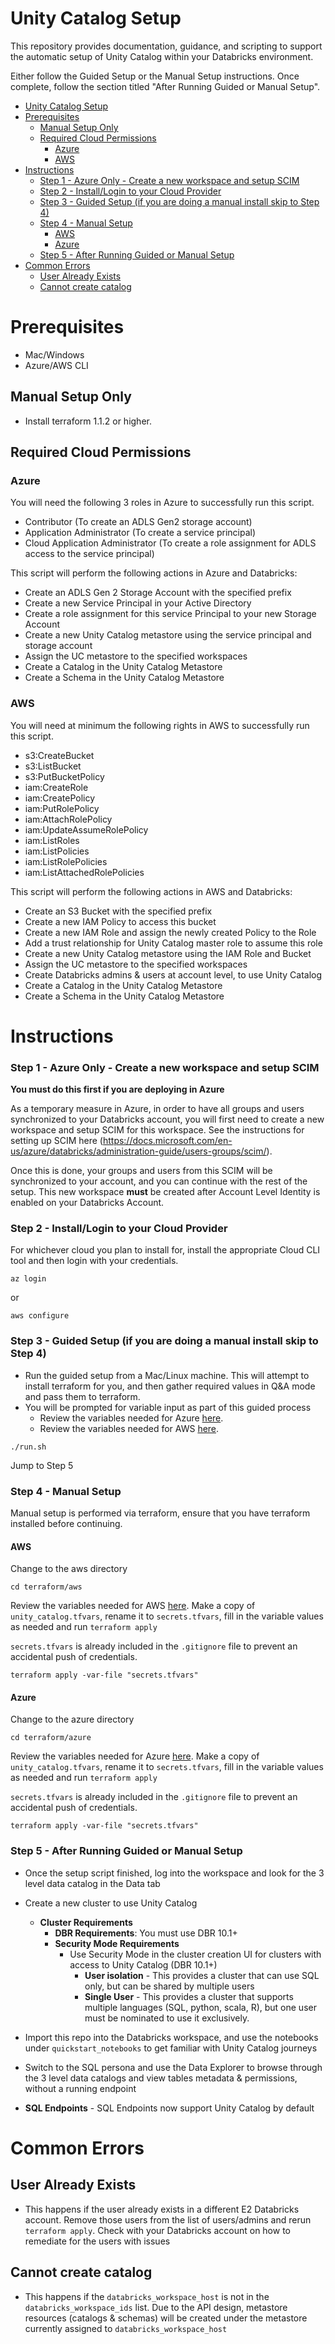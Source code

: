 # Unity Catalog Setup
This repository provides documentation, guidance, and scripting to support the automatic setup of Unity Catalog within your Databricks environment.

Either follow the Guided Setup or the Manual Setup instructions. Once complete, follow the section titled "After Running Guided or Manual Setup".

- [Unity Catalog Setup](#unity-catalog-setup)
- [Prerequisites](#prerequisites)
  - [Manual Setup Only](#manual-setup-only)
  - [Required Cloud Permissions](#required-cloud-permissions)
    - [Azure](#azure)
    - [AWS](#aws)
- [Instructions](#instructions)
    - [Step 1 - Azure Only - Create a new workspace and setup SCIM](#step-1---azure-only---create-a-new-workspace-and-setup-scim)
    - [Step 2 - Install/Login to your Cloud Provider](#step-2---installlogin-to-your-cloud-provider)
    - [Step 3 - Guided Setup (if you are doing a manual install skip to Step 4)](#step-3---guided-setup-if-you-are-doing-a-manual-install-skip-to-step-4)
    - [Step 4 - Manual Setup](#step-4---manual-setup)
      - [AWS](#aws-1)
      - [Azure](#azure-1)
    - [Step 5 - After Running Guided or Manual Setup](#step-5---after-running-guided-or-manual-setup)
- [Common Errors](#common-errors)
  - [User Already Exists](#user-already-exists)
  - [Cannot create catalog](#cannot-create-catalog)

# Prerequisites
* Mac/Windows
* Azure/AWS CLI 
## Manual Setup Only
* Install terraform 1.1.2 or higher.
## Required Cloud Permissions
### Azure
You will need the following 3 roles in Azure to successfully run this script.
* Contributor (To create an ADLS Gen2 storage account)
* Application Administrator (To create a service principal)
* Cloud Application Administrator (To create a role assignment for ADLS access to the service principal)

This script will perform the following actions in Azure and Databricks:
* Create an ADLS Gen 2 Storage Account with the specified prefix
* Create a new Service Principal in your Active Directory
* Create a role assignment for this service Principal to your new Storage Account
* Create a new Unity Catalog metastore using the service principal and storage account
* Assign the UC metastore to the specified workspaces
* Create a Catalog in the Unity Catalog Metastore
* Create a Schema in the Unity Catalog Metastore
### AWS
You will need at minimum the following rights in AWS to successfully run this script.

* s3:CreateBucket
* s3:ListBucket
* s3:PutBucketPolicy
* iam:CreateRole
* iam:CreatePolicy
* iam:PutRolePolicy
* iam:AttachRolePolicy
* iam:UpdateAssumeRolePolicy
* iam:ListRoles
* iam:ListPolicies
* iam:ListRolePolicies
* iam:ListAttachedRolePolicies

This script will perform the following actions in AWS and Databricks:
* Create an S3 Bucket with the specified prefix
* Create a new IAM Policy to access this bucket
* Create a new IAM Role and assign the newly created Policy to the Role
* Add a trust relationship for Unity Catalog master role to assume this role
* Create a new Unity Catalog metastore using the IAM Role and Bucket
* Assign the UC metastore to the specified workspaces
* Create Databricks admins & users at account level, to use Unity Catalog
* Create a Catalog in the Unity Catalog Metastore
* Create a Schema in the Unity Catalog Metastore

# Instructions
### Step 1 - Azure Only - Create a new workspace and setup SCIM
**You must do this first if you are deploying in Azure**

As a temporary measure in Azure, in order to have all groups and users synchronized to your Databricks account, you will first need to create a new workspace and setup SCIM for this workspace. See the instructions for setting up SCIM here (https://docs.microsoft.com/en-us/azure/databricks/administration-guide/users-groups/scim/). 

Once this is done, your groups and users from this SCIM will be synchronized to your account, and you can continue with the rest of the setup. This new workspace **must** be created after Account Level Identity is enabled on your Databricks Account.

### Step 2 - Install/Login to your Cloud Provider
For whichever cloud you plan to install for, install the appropriate Cloud CLI tool and then login with your credentials.

`az login`

or 

`aws configure`


### Step 3 - Guided Setup (if you are doing a manual install skip to Step 4)
- Run the guided setup from a Mac/Linux machine. This will attempt to install terraform for you, and then gather required values in Q&A mode and pass them to terraform.
- You will be prompted for variable input as part of this guided process
  - Review the variables needed for Azure [here](terraform/azure/README.md).
  - Review the variables needed for AWS [here](terraform/aws/README.md).
```commandline
./run.sh
```
Jump to Step 5

### Step 4 - Manual Setup
Manual setup is performed via terraform, ensure that you have terraform installed before continuing.
#### AWS
Change to the aws directory
```commandline
cd terraform/aws
```
Review the variables needed for AWS [here](terraform/aws/README.md).
Make a copy of `unity_catalog.tfvars`, rename it to `secrets.tfvars`, fill in the variable values as needed and run `terraform apply`

`secrets.tfvars` is already included in the `.gitignore` file to prevent an accidental push of credentials.

```commandline
terraform apply -var-file "secrets.tfvars"
```

#### Azure
Change to the azure directory
```
cd terraform/azure
```
Review the variables needed for Azure [here](terraform/azure/README.md).
Make a copy of `unity_catalog.tfvars`, rename it to `secrets.tfvars`, fill in the variable values as needed and run `terraform apply`

`secrets.tfvars` is already included in the `.gitignore` file to prevent an accidental push of credentials.

```commandline
terraform apply -var-file "secrets.tfvars"
```


### Step 5 - After Running Guided or Manual Setup
- Once the setup script finished, log into the workspace and look for the 3 level data catalog in the Data tab
- Create a new cluster to use Unity Catalog
  - **Cluster Requirements**
      - **DBR Requirements**: You must use DBR 10.1+
      - **Security Mode Requirements**
        - Use Security Mode in the cluster creation UI for clusters with access to Unity Catalog (DBR 10.1+)
            - **User isolation** - This provides a cluster that can use SQL only, but can be shared by multiple users
            - **Single User** - This provides a cluster that supports multiple languages (SQL, python, scala, R), but one user must be nominated to use it exclusively.
- Import this repo into the Databricks workspace, and use the notebooks under `quickstart_notebooks` to get familiar with Unity Catalog journeys
- Switch to the SQL persona and use the Data Explorer to browse through the 3 level data catalogs and view tables metadata & permissions, without a running endpoint

- **SQL Endpoints** - SQL Endpoints now support Unity Catalog by default

# Common Errors
## User Already Exists
- This happens if the user already exists in a different E2 Databricks account. Remove those users from the list of users/admins and rerun `terraform apply`. Check with your Databricks account on how to remediate for the users with issues

## Cannot create catalog
- This happens if the `databricks_workspace_host` is not in the `databricks_workspace_ids` list. Due to the API design, metastore resources (catalogs & schemas) will be created under the metastore currently assigned to `databricks_workspace_host`